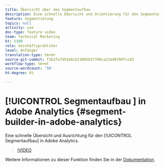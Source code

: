 ```yaml
---
title: Übersicht über den Segmentaufbau
description: Eine schnelle Übersicht und Orientierung für den Segmentaufbau in Adobe Analytics.
feature: Segmentierung
topics: null
activity: use
doc-type: feature video
team: Technical Marketing
kt: 2300
role: Geschäftspraktiker
level: Anfänger
translation-type: tm+mt
source-git-commit: f3b3fa7d91b0cb21005b57768ca23ed6700fcc03
workflow-type: tm+mt
source-wordcount: '58'
ht-degree: 6%

---
```



# [!UICONTROL Segmentaufbau ] in Adobe Analytics  {#segment-builder-in-adobe-analytics}

Eine schnelle Übersicht und Ausrichtung für den [!UICONTROL Segmentaufbau] in Adobe Analytics.

>[!VIDEO](https://video.tv.adobe.com/v/25404/?quality=12)

Weitere Informationen zu dieser Funktion finden Sie in der [Dokumentation](https://marketing.adobe.com/resources/help/en_US/analytics/segment/index.html?f=seg_build_ui).
